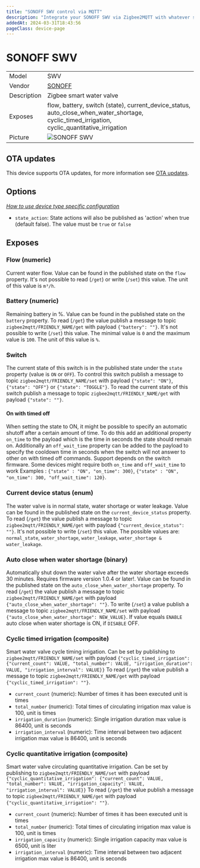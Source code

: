 ```yaml
---
title: "SONOFF SWV control via MQTT"
description: "Integrate your SONOFF SWV via Zigbee2MQTT with whatever smart home infrastructure you are using without the vendor's bridge or gateway."
addedAt: 2024-03-31T18:43:56
pageClass: device-page
---
```


<!-- !!!! -->
<!-- ATTENTION: This file is auto-generated through docgen! -->
<!-- You can only edit the "Notes"-Section between the two comment lines "Notes BEGIN" and "Notes END". -->
<!-- Do not use h1 or h2 heading within "## Notes"-Section. -->
<!-- !!!! -->

# SONOFF SWV

|     |     |
|-----|-----|
| Model | SWV  |
| Vendor  | [SONOFF](/supported-devices/#v=SONOFF)  |
| Description | Zigbee smart water valve |
| Exposes | flow, battery, switch (state), current_device_status, auto_close_when_water_shortage, cyclic_timed_irrigation, cyclic_quantitative_irrigation |
| Picture | ![SONOFF SWV](https://www.zigbee2mqtt.io/images/devices/SWV.png) |


<!-- Notes BEGIN: You can edit here. Add "## Notes" headline if not already present. -->


<!-- Notes END: Do not edit below this line -->


## OTA updates
This device supports OTA updates, for more information see [OTA updates](../guide/usage/ota_updates.md).


## Options
*[How to use device type specific configuration](../guide/configuration/devices-groups.md#specific-device-options)*

* `state_action`: State actions will also be published as 'action' when true (default false). The value must be `true` or `false`


## Exposes

### Flow (numeric)
Current water flow.
Value can be found in the published state on the `flow` property.
It's not possible to read (`/get`) or write (`/set`) this value.
The unit of this value is `m³/h`.

### Battery (numeric)
Remaining battery in %.
Value can be found in the published state on the `battery` property.
To read (`/get`) the value publish a message to topic `zigbee2mqtt/FRIENDLY_NAME/get` with payload `{"battery": ""}`.
It's not possible to write (`/set`) this value.
The minimal value is `0` and the maximum value is `100`.
The unit of this value is `%`.

### Switch 
The current state of this switch is in the published state under the `state` property (value is `ON` or `OFF`).
To control this switch publish a message to topic `zigbee2mqtt/FRIENDLY_NAME/set` with payload `{"state": "ON"}`, `{"state": "OFF"}` or `{"state": "TOGGLE"}`.
To read the current state of this switch publish a message to topic `zigbee2mqtt/FRIENDLY_NAME/get` with payload `{"state": ""}`.

#### On with timed off
When setting the state to ON, it might be possible to specify an automatic shutoff after a certain amount of time. To do this add an additional property `on_time` to the payload which is the time in seconds the state should remain on.
Additionally an `off_wait_time` property can be added to the payload to specify the cooldown time in seconds when the switch will not answer to other on with timed off commands.
Support depends on the switch firmware. Some devices might require both `on_time` and `off_wait_time` to work
Examples : `{"state" : "ON", "on_time": 300}`, `{"state" : "ON", "on_time": 300, "off_wait_time": 120}`.

### Current device status (enum)
The water valve is in normal state, water shortage or water leakage.
Value can be found in the published state on the `current_device_status` property.
To read (`/get`) the value publish a message to topic `zigbee2mqtt/FRIENDLY_NAME/get` with payload `{"current_device_status": ""}`.
It's not possible to write (`/set`) this value.
The possible values are: `normal_state`, `water_shortage`, `water_leakage`, `water_shortage & water_leakage`.

### Auto close when water shortage (binary)
Automatically shut down the water valve after the water shortage exceeds 30 minutes. Requires firmware version 1.0.4 or later!.
Value can be found in the published state on the `auto_close_when_water_shortage` property.
To read (`/get`) the value publish a message to topic `zigbee2mqtt/FRIENDLY_NAME/get` with payload `{"auto_close_when_water_shortage": ""}`.
To write (`/set`) a value publish a message to topic `zigbee2mqtt/FRIENDLY_NAME/set` with payload `{"auto_close_when_water_shortage": NEW_VALUE}`.
If value equals `ENABLE` auto close when water shortage is ON, if `DISABLE` OFF.

### Cyclic timed irrigation (composite)
Smart water valve cycle timing irrigation.
Can be set by publishing to `zigbee2mqtt/FRIENDLY_NAME/set` with payload `{"cyclic_timed_irrigation": {"current_count": VALUE, "total_number": VALUE, "irrigation_duration": VALUE, "irrigation_interval": VALUE}}`
To read (`/get`) the value publish a message to topic `zigbee2mqtt/FRIENDLY_NAME/get` with payload `{"cyclic_timed_irrigation": ""}`.
- `current_count` (numeric): Number of times it has been executed unit is times
- `total_number` (numeric): Total times of circulating irrigation max value is 100, unit is times
- `irrigation_duration` (numeric): Single irrigation duration max value is 86400, unit is seconds
- `irrigation_interval` (numeric): Time interval between two adjacent irrigation max value is 86400, unit is seconds

### Cyclic quantitative irrigation (composite)
Smart water valve circulating quantitative irrigation.
Can be set by publishing to `zigbee2mqtt/FRIENDLY_NAME/set` with payload `{"cyclic_quantitative_irrigation": {"current_count": VALUE, "total_number": VALUE, "irrigation_capacity": VALUE, "irrigation_interval": VALUE}}`
To read (`/get`) the value publish a message to topic `zigbee2mqtt/FRIENDLY_NAME/get` with payload `{"cyclic_quantitative_irrigation": ""}`.
- `current_count` (numeric): Number of times it has been executed unit is times
- `total_number` (numeric): Total times of circulating irrigation max value is 100, unit is times
- `irrigation_capacity` (numeric): Single irrigation capacity max value is 6500, unit is liter
- `irrigation_interval` (numeric): Time interval between two adjacent irrigation max value is 86400, unit is seconds

